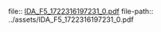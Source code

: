 file:: [IDA_F5_1722316197231_0.pdf](../assets/IDA_F5_1722316197231_0.pdf)
file-path:: ../assets/IDA_F5_1722316197231_0.pdf

